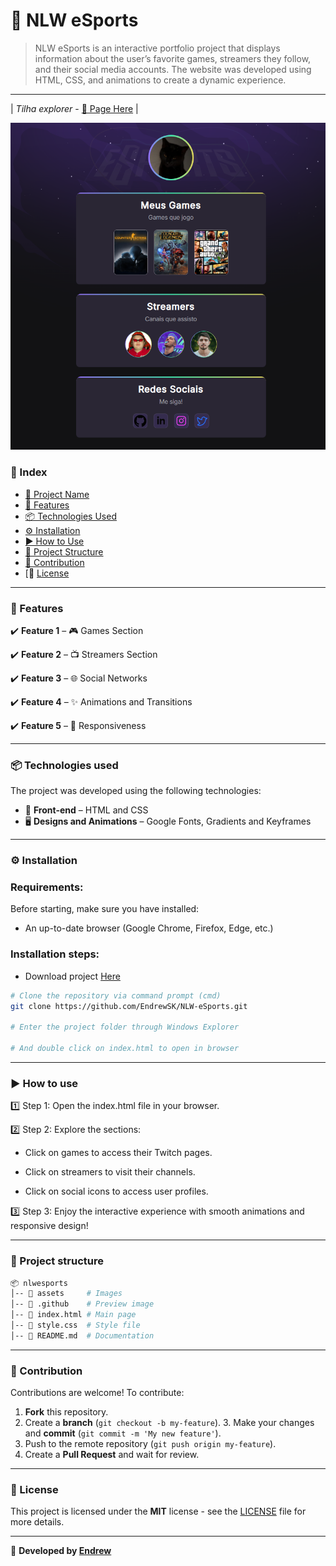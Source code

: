 # 📌 NLW eSports
> NLW eSports is an interactive portfolio project that displays information about the user’s favorite games, streamers they follow, and their social media accounts. The website was developed using HTML, CSS, and animations to create a dynamic experience.
---
| *Tilha explorer* - [🔗 Page Here](https://endrewsk.github.io/NLW-eSports/) |

![preview](./assets/preview.png)

### 📖 Index
- [📌 Project Name](#-nlw-esports)
- [🚀 Features](#-features)
- [📦 Technologies Used](#-technologies-used)
- [⚙️ Installation](#️-installation)
- [▶️ How to Use](#️-how-to-use)
- [📄 Project Structure](#-project-structure)
- [🤝 Contribution](#-contribution)
- [📝 [License](#-license)

---

### 🚀 Features
✔️ **Feature 1** – 🎮 Games Section

✔️ **Feature 2** – 📺 Streamers Section

✔️ **Feature 3** – 🌐 Social Networks

✔️ **Feature 4** – ✨ Animations and Transitions

✔️ **Feature 5** – 📱 Responsiveness

---

### 📦 Technologies used
The project was developed using the following technologies:
- 🎨 **Front-end** – HTML and CSS
- 🖥️ **Designs and Animations** – Google Fonts, Gradients and Keyframes

---
### ⚙️ Installation
### Requirements:
Before starting, make sure you have installed:
- An up-to-date browser (Google Chrome, Firefox, Edge, etc.)

### Installation steps:
- Download project [Here](https://github.com/EndrewSK/NLW-eSports/archive/refs/heads/main.zip)
```sh
# Clone the repository via command prompt (cmd)
git clone https://github.com/EndrewSK/NLW-eSports.git

# Enter the project folder through Windows Explorer

# And double click on index.html to open in browser

```

---

### ▶️ How to use
1️⃣ Step 1: Open the index.html file in your browser.

2️⃣ Step 2: Explore the sections:
- Click on games to access their Twitch pages.

- Click on streamers to visit their channels.

- Click on social icons to access user profiles.

3️⃣ Step 3: Enjoy the interactive experience with smooth animations and responsive design!

---

### 📄 Project structure
```bash
📦 nlwesports
│-- 📂 assets     # Images
│-- 📂 .github    # Preview image
│-- 📄 index.html # Main page
│-- 📄 style.css  # Style file
│-- 📄 README.md  # Documentation
```

---

### 🤝 Contribution
Contributions are welcome! To contribute:
1. **Fork** this repository.
2. Create a **branch** (`git checkout -b my-feature`). 3. Make your changes and **commit** (`git commit -m 'My new feature'`).
4. Push to the remote repository (`git push origin my-feature`).
5. Create a **Pull Request** and wait for review.

---

### 📝 License
This project is licensed under the **MIT** license - see the [LICENSE](LICENSE) file for more details.

---

📌 **Developed by [Endrew](https://github.com/endrewsk)**
